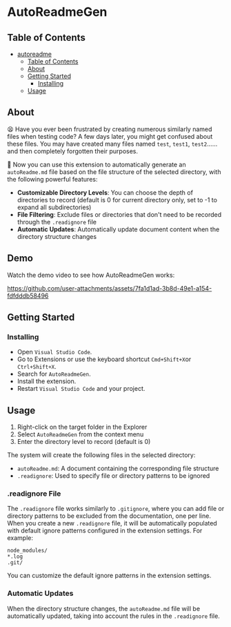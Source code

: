 <!--
 * @Author: rtzhang
 * @Date: 2025-03-15 20:39:11
 * @LastEditors: rtzhang
 * @LastEditTime: 2025-03-16 11:18:55
 * @Description: Please fill in the introduction
-->
# AutoReadmeGen


## Table of Contents

- [autoreadme](#autoreadme)
  - [Table of Contents](#table-of-contents)
  - [About ](#about-)
  - [Getting Started ](#getting-started-)
    <!-- - [Prerequisites](#prerequisites) -->
    - [Installing](#installing)
  - [Usage ](#usage-)

## About <a name = "about"></a>

😫 Have you ever been frustrated by creating numerous similarly named files when testing code? A few days later, you might get confused about these files. You may have created many files named `test`, `test1`, `test2`...... and then completely forgotten their purposes.


🎉 Now you can use this extension to automatically generate an `autoReadme.md` file based on the file structure of the selected directory, with the following powerful features:

- **Customizable Directory Levels**: You can choose the depth of directories to record (default is 0 for current directory only, set to -1 to expand all subdirectories)
- **File Filtering**: Exclude files or directories that don't need to be recorded through the `.readignore` file
- **Automatic Updates**: Automatically update document content when the directory structure changes

## Demo

Watch the demo video to see how AutoReadmeGen works:

https://github.com/user-attachments/assets/7fa1d1ad-3b8d-49e1-a154-fdfdddb58496



## Getting Started <a name = "getting_started"></a>

<!-- These instructions will get you a copy of the project up and running on your local machine for development and testing purposes. See [deployment](#deployment) for notes on how to deploy the project on a live system. -->

<!-- ### Prerequisites

What things you need to install the software and how to install them.

```
Give examples
```  -->

### Installing

- Open `Visual Studio Code`.
- Go to Extensions or use the keyboard shortcut `Cmd+Shift+X`or `Ctrl+Shift+X`.
- Search for `AutoReadmeGen`.
- Install the extension.
- Restart `Visual Studio Code` and your project.


## Usage <a name = "usage"></a>

1. Right-click on the target folder in the Explorer
2. Select `AutoReadmeGen` from the context menu
3. Enter the directory level to record (default is 0)

The system will create the following files in the selected directory:
- `autoReadme.md`: A document containing the corresponding file structure
- `.readignore`: Used to specify file or directory patterns to be ignored

### .readignore File

The `.readignore` file works similarly to `.gitignore`, where you can add file or directory patterns to be excluded from the documentation, one per line. When you create a new `.readignore` file, it will be automatically populated with default ignore patterns configured in the extension settings. For example:

```
node_modules/
*.log
.git/
```

You can customize the default ignore patterns in the extension settings.

### Automatic Updates

When the directory structure changes, the `autoReadme.md` file will be automatically updated, taking into account the rules in the `.readignore` file.

